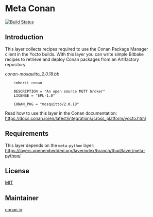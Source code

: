 # Meta Conan

[![Build Status](https://ci.conan.io/job/meta-conan/job/master/badge/icon)](https://ci.conan.io/job/meta-conan/job/master/)

Introduction
------------

This layer collects recipes required to use the Conan Package Manager client in the Yocto builds.
With this layer you can write simple Bitbake recipes to retrieve and deploy Conan packages from an Artifactory repository.

*conan-mosquitto_2.0.18.bb*
```
    inherit conan

    DESCRIPTION = "An open source MQTT broker"
    LICENSE = "EPL-1.0"

    CONAN_PKG = "mosquitto/2.0.18"
````

Read how to use this layer in the Conan documentation: https://docs.conan.io/en/latest/integrations/cross_platform/yocto.html

Requirements
------------

This layer depends on the `meta-python` layer: https://layers.openembedded.org/layerindex/branch/thud/layer/meta-python/


License
-------
[MIT](https://github.com/conan-io/conan/blob/develop/LICENSE.md)

Maintainer
----------
[conan.io](https://conan.io)
